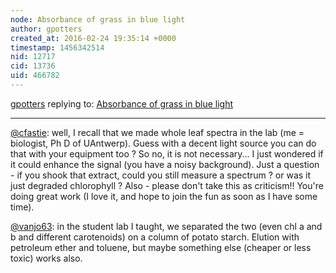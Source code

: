 ```yaml
---
node: Absorbance of grass in blue light
author: gpotters
created_at: 2016-02-24 19:35:14 +0000
timestamp: 1456342514
nid: 12717
cid: 13736
uid: 466782
---
```




[gpotters](../profile/gpotters) replying to: [Absorbance of grass in blue light](../notes/vanjo63/02-21-2016/absorbance-of-grass-in-blue-light)

----
[@cfastie](/profile/cfastie): well, I recall that we made whole leaf spectra in the lab (me = biologist, Ph D of UAntwerp). Guess with a decent light source you can do that with your equipment too ?  So no, it is not necessary... I just wondered if it could enhance the signal (you have a noisy background). Just a question - if you shook that extract, could you still measure a spectrum ? or was it just degraded chlorophyll ?  Also - please don't take this as criticism!! You're doing great work (I love it, and hope to join the fun as soon as I have some time). 

[@vanjo63](/profile/vanjo63): in the student lab I taught, we separated the two (even chl a and b and different carotenoids) on a column of potato starch. Elution with petroleum ether and toluene, but maybe something else (cheaper or less toxic) works also. 